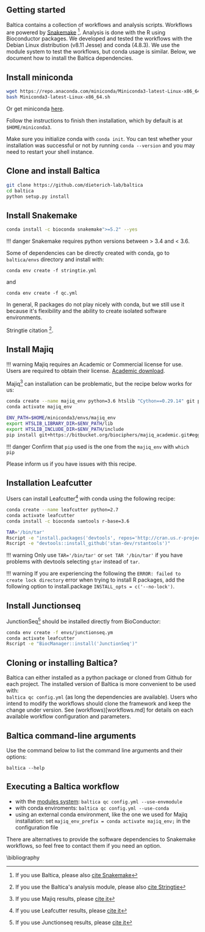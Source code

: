 ## Getting started

Baltica contains a collection of workflows and analysis scripts. Workflows are powered by [Snakemake](https://snakemake.readthedocs.io/en/stable/) [^1]. Analysis is done with the R using Bioconductor packages. 
We developed and tested the workflows with the Debian Linux distribution (v8.11 Jesse) and conda (4.8.3).
We use the module system to test the workflows, but conda usage is similar. 
Below, we document how to install the Baltica dependencies. 

## Install miniconda

```bash
wget https://repo.anaconda.com/miniconda/Miniconda3-latest-Linux-x86_64.sh
bash Miniconda3-latest-Linux-x86_64.sh
```

Or get miniconda [here](https://docs.conda.io/en/latest/miniconda.html). 

Follow the instructions to finish then installation, which by default is at `$HOME/miniconda3`.

Make sure you initialize conda with `conda init`.
You can test whether your installation was successful or not by running `conda --version` and you may need to restart your shell instance. 

## Clone and install Baltica

```bash
git clone https://github.com/dieterich-lab/baltica
cd baltica
python setup.py install
```


## Install Snakemake 
```bash
conda install -c bioconda snakemake">=5.2" --yes
```

!!! danger
    Snakemake requires python versions between > 3.4 and < 3.6.

Some of dependencies can be directly created with conda, go to `baltica/envs` directory and install with:  
```
conda env create -f stringtie.yml
```

and

```
conda env create -f qc.yml
```

In general, R packages do not play nicely with conda, but we still use it because it's flexibility and the ability to 
create isolated software environments.

Stringtie citation [^5].

## Install Majiq 

!!! warning
    Majiq requires an Academic or Commercial license for use. Users are required to obtain their license. [Academic download](https://majiq.biociphers.org/app_download/).

Majiq[^2] can installation can be problematic, but the recipe below works for us:

```bash
conda create --name majiq_env python=3.6 htslib "Cython==0.29.14" git pip --yes -c bioconda
conda activate majiq_env

ENV_PATH=$HOME/miniconda3/envs/majiq_env
export HTSLIB_LIBRARY_DIR=$ENV_PATH/lib
export HTSLIB_INCLUDE_DIR=$ENV_PATH/include
pip install git+https://bitbucket.org/biociphers/majiq_academic.git#egg=majiq 
```

!!! danger
    Confirm that `pip` used is the one from the `majiq_env` with `which pip`  

Please inform us if you have issues with this recipe.

## Installation Leafcutter

Users can install Leafcutter[^3] with conda using the following recipe: 

```bash
conda create --name leafcutter python=2.7
conda activate leafcutter
conda install -c bioconda samtools r-base=3.6

TAR='/bin/tar'
Rscript -e "install.packages('devtools', repos='http://cran.us.r-project.org')"
Rscript -e "devtools::install_github('stan-dev/rstantools')"
```

!!! warning
    Only use `TAR='/bin/tar'` or `set TAR '/bin/tar'` if you have problems with devtools selecting `gtar` instead of `tar`.

!!! warning
    If you are experiencing the following the `ERROR: failed to create lock directory` error when trying to install R packages, add the following option to install.package `INSTALL_opts = c('--no-lock')`.

## Install Junctionseq

JunctionSeq[^4] should be installed directly from BioConductor:

```bash
conda env create -f envs/junctionseq.ym
conda activate leafcutter
Rscript -e "BiocManager::install('JunctionSeq')"
```

## Cloning or installing Baltica?
Baltica can either installed as a python package or cloned from Github for each project.
The installed version of Baltica is more convenient to be used with:  
`baltica qc config.yml` (as long the dependencies are available).
Users who intend to modify the workflows should clone the framework and keep the change under version. 
See (workflows)[workflows.md] for details on each available workflow configuration and parameters.

## Baltica command-line arguments

Use the command below to list the command line arguments and their options: 
```
baltica --help
```

## Executing a Baltica workflow

* with the [modules system](https://modules.readthedocs.io/en/latest/index.html):
    `baltica qc config.yml --use-envmodule`
* with conda enviroments:
    `baltica qc config.yml --use-conda`
* using an external conda environment, like the one we used for Majiq installation:
    set `majiq_env_prefix = conda activate majiq_env;` in the configuration file

There are alternatives to provide the software dependencies to Snakemake workflows, so feel free to contact them if you need an option.

[^1]: If you use Baltica, please also [cite Snakemake](https://bioinformatics.oxfordjournals.org/content/28/19/2520)
[^2]: If you use Majiq results, please [cite it]( https://elifesciences.org/articles/11752)
[^3]: If you use Leafcutter results, please [cite it](https://www.nature.com/articles/s41588-017-0004-9)
[^4]: If you use Junctionseq results, please [cite it](http://nar.oxfordjournals.org/content/early/2016/06/07/nar.gkw501.full)
[^5]: If you use the Baltica's analysis module, please also [cite Stringtie](https://www.nature.com/articles/nbt.3122)

\bibliography
